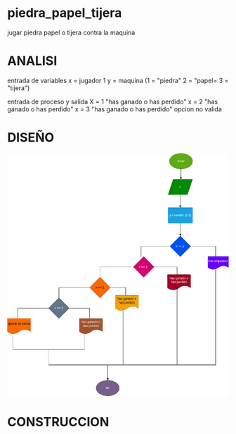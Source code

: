 # piedra_papel_tijera
jugar piedra papel o tijera contra la maquina

# ANALISI

entrada de variables 
x = jugador 1 
y = maquina (1 = "piedra" 2 = "papel= 3 = "tijera")

entrada de proceso y salida 
X = 1 "has ganado o has perdido"
x = 2 "has ganado o has perdido"
x = 3 "has ganado o has perdido"
opcion no valida 

# DISEÑO

![Diagrama de flujo](diagrama.png "diagrama de flujo")

# CONSTRUCCION 
